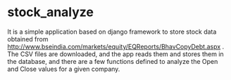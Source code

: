 stock_analyze
=============

It is a simple application based on django framework to store stock data obtained from http://www.bseindia.com/markets/equity/EQReports/BhavCopyDebt.aspx . The CSV files are downloaded, and the app reads them and stores them in the database, and there are a few functions defined to analyze the Open and Close values for a given company.
